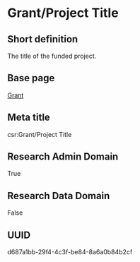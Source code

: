 # Grant/Project Title
## Short definition
The title of the funded project.
## Base page
[Grant](../Objects/Grant.md)
## Meta title
csr:Grant/Project Title
## Research Admin Domain
True
## Research Data Domain
False
## UUID
d687a1bb-29f4-4c3f-be84-8a6a0b84b2cf
